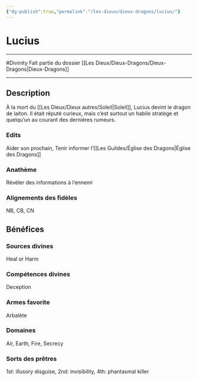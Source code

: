 ```yaml
---
{"dg-publish":true,"permalink":"/les-dieux/dieux-dragons/lucius/"}
---
```


# Lucius
---
#Divinity 
Fait partie du dossier [[Les Dieux/Dieux-Dragons/Dieux-Dragons\|Dieux-Dragons]]

-------
## Description
À la mort du [[Les Dieux/Dieux autres/Soleil\|Soleil]], Lucius devint le dragon de laiton. Il était réputé curieux, mais c’est surtout un habile stratège et quelqu’un au courant des dernières rumeurs.
### Edits
Aider son prochain, Tenir informer l’[[Les Guildes/Église des Dragons\|Église des Dragons]]
### Anathème
Révéler des informations à l’ennemi
### Alignements des fidèles
NB, CB, CN
## Bénéfices
### Sources divines
Heal or Harm
### Compétences divines
Deception
### Armes favorite
Arbalète
### Domaines
Air, Earth, Fire, Secrecy
### Sorts des prêtres
1st: illusory disguise, 2nd: invisibility, 4th: phantasmal killer